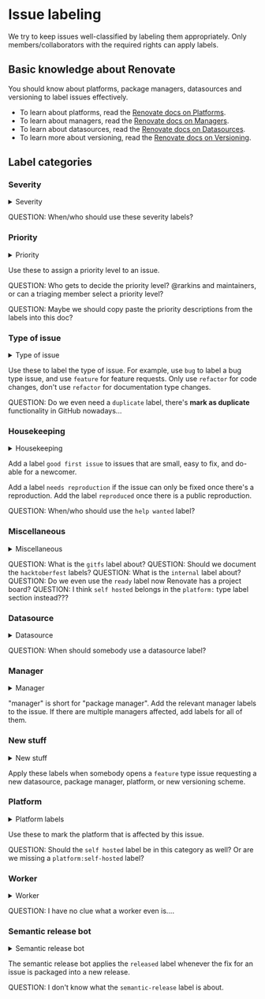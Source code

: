 # Issue labeling

We try to keep issues well-classified by labeling them appropriately.
Only members/collaborators with the required rights can apply labels.

## Basic knowledge about Renovate

You should know about platforms, package managers, datasources and versioning to label issues effectively.

- To learn about platforms, read the [Renovate docs on Platforms](https://docs.renovatebot.com/modules/platform/).
- To learn about managers, read the [Renovate docs on Managers](https://docs.renovatebot.com/modules/manager/).
- To learn about datasources, read the [Renovate docs on Datasources](https://docs.renovatebot.com/modules/datasource/).
- To learn more about versioning, read the [Renovate docs on Versioning](https://docs.renovatebot.com/modules/versioning/).

## Label categories

### Severity

<details>
    <summary>Severity</summary>

    breaking
    major

</details>

QUESTION: When/who should use these severity labels?

### Priority

<details>
    <summary>Priority</summary>

    pri0-blocker
    pri1-critical
    pri2-important
    pri3-normal
    pri4-low
    wontfix

</details>

Use these to assign a priority level to an issue.

QUESTION: Who gets to decide the priority level? @rarkins and maintainers, or can a triaging member select a priority level?

QUESTION: Maybe we should copy paste the priority descriptions from the labels into this doc?

### Type of issue

<details>
    <summary>Type of issue</summary>

    bug
    docs
    duplicate
    feature
    refactor

</details>

Use these to label the type of issue.
For example, use `bug` to label a bug type issue, and use `feature` for feature requests.
Only use `refactor` for code changes, don't use `refactor` for documentation type changes.

QUESTION: Do we even need a `duplicate` label, there's **mark as duplicate** functionality in GitHub nowadays...

### Housekeeping

<details>
    <summary>Housekeeping</summary>

    good first issue
    help wanted
    needs reproduction
    reproduced

</details>

Add a label `good first issue` to issues that are small, easy to fix, and do-able for a newcomer.

Add a label `needs reproduction` if the issue can only be fixed once there's a reproduction.
Add the label `reproduced` once there is a public reproduction.

QUESTION: When/who should use the `help wanted` label?

### Miscellaneous

<details>
    <summary>Miscellaneous</summary>

    gitfs
    hacktoberfest
    hacktoberfest-accepted
    internal
    ready
    self hosted

</details>

QUESTION: What is the `gitfs` label about?
QUESTION: Should we document the `hacktoberfest` labels?
QUESTION: What is the `internal` label about?
QUESTION: Do we even use the `ready` label now Renovate has a project board?
QUESTION: I think `self hosted` belongs in the `platform:` type label section instead???

### Datasource

<details>
    <summary>Datasource</summary>

    datasource:docker
    datasource:git-submodule
    datasource:git-labels
    datasource:jenkins
    datasource:maven
    datasource:nuget
    datasource:packagist
    datasource:pypi
    datasource:rubygems
    datasource:terraform-module
    datasource:terraform-provider

</details>

QUESTION: When should somebody use a datasource label?

### Manager

<details>
    <summary>Manager</summary>

    manager:bazel
    manager:buildkite
    manager:bundler
    manager:cargo
    manager:circleci
    manager:cocoapods
    manager:composer
    manager:docker-compose
    manager:dockerfile
    manager:github-actions
    manager:gitlab-ci
    manager:gomod
    manager:gradle
    manager:helm
    manager:helm-values
    manager:kubernetes
    manager:kustomize
    manager:maven
    manager:meteor
    manager:mix
    manager:npm
    manager:nuget
    manager:pip_requirements
    manager:pip_setup
    manager:pipenv
    manager:poetry
    manager:ruby-version
    manager:sbt
    manager:swift
    manager:terraform
    manager:travis

</details>

"manager" is short for "package manager".
Add the relevant manager labels to the issue.
If there are multiple managers affected, add labels for all of them.

### New stuff

<details>
    <summary>New stuff</summary>

    new datasource
    new package manager
    new platform
    new versioning

</details>

Apply these labels when somebody opens a `feature` type issue requesting a new datasource, package manager, platform, or new versioning scheme.

### Platform

<details>
    <summary>Platform labels</summary>

    platform:azure
    platform:bitbucket
    platform:gitea
    platform:github
    platform:gitlab

</details>

Use these to mark the platform that is affected by this issue.

QUESTION: Should the `self hosted` label be in this category as well? Or are we missing a `platform:self-hosted` label?

### Worker

<details>
    <summary>Worker</summary>

    worker:branch
    worker:global
    worker:onboarding
    worker:pr

</details>

QUESTION: I have no clue what a worker even is....

### Semantic release bot

<details>
    <summary>Semantic release bot</summary>

    released
    semantic-release

</details>

The semantic release bot applies the `released` label whenever the fix for an issue is packaged into a new release.

QUESTION: I don't know what the `semantic-release` label is about.
